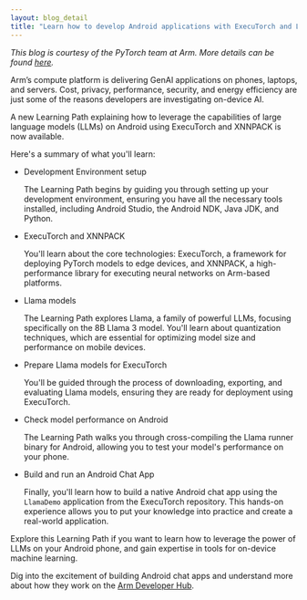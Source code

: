 ```yaml
---
layout: blog_detail
title: "Learn how to develop Android applications with ExecuTorch and Llama models"
---
```

_This blog is courtesy of the PyTorch team at Arm. More details can be found [here]([url](https://learn.arm.com/learning-paths/smartphones-and-mobile/build-llama3-chat-android-app-using-executorch-and-xnnpack/?utm_source=twitter&utm_medium=social-organic&utm_content=landingpage&utm_campaign=mk24_developer_na))._

Arm’s compute platform is delivering GenAI applications on phones, laptops, and servers. Cost, privacy, performance, security, and energy efficiency are just some of the reasons developers are investigating on-device AI. 

A new Learning Path explaining how to leverage the capabilities of large language models (LLMs) on Android using ExecuTorch and XNNPACK is now available.

Here's a summary of what you'll learn:

* Development Environment setup

    The Learning Path begins by guiding you through setting up your development environment, ensuring you have all the necessary tools installed, including Android Studio, the Android NDK, Java JDK, and Python.

* ExecuTorch and XNNPACK

    You'll learn about the core technologies: ExecuTorch, a framework for deploying PyTorch models to edge devices, and XNNPACK, a high-performance library for executing neural networks on Arm-based platforms.

* Llama models

    The Learning Path explores Llama, a family of powerful LLMs, focusing specifically on the 8B Llama 3 model. You'll learn about quantization techniques, which are essential for optimizing model size and performance on mobile devices.

* Prepare Llama models for ExecuTorch

    You'll be guided through the process of downloading, exporting, and evaluating Llama models, ensuring they are ready for deployment using ExecuTorch.

* Check model performance on Android

    The Learning Path walks you through cross-compiling the Llama runner binary for Android, allowing you to test your model's performance on your phone.

* Build and run an Android Chat App

    Finally, you'll learn how to build a native Android chat app using the `LlamaDemo` application from the ExecuTorch repository. This hands-on experience allows you to put your knowledge into practice and create a real-world application.


Explore this Learning Path if you want to learn how to leverage the power of LLMs on your Android phone, and gain expertise in tools for on-device machine learning. 

Dig into the excitement of building Android chat apps and understand more about how they work on the [Arm Developer Hub]([url](https://learn.arm.com/learning-paths/smartphones-and-mobile/build-llama3-chat-android-app-using-executorch-and-xnnpack/?utm_source=twitter&utm_medium=social-organic&utm_content=landingpage&utm_campaign=mk24_developer_na)).
